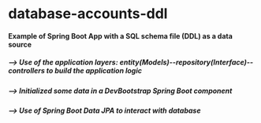 # database-accounts-ddl

<h4>Example of Spring Boot App with a SQL schema file (DDL) as a data source</h4>
<h5>--> Use of the application layers: entity(Models)--repository(Interface)--controllers to build the application logic</h5>
<h5>--> Initialized some data in a DevBootstrap Spring Boot component</h5>
<h5>--> Use of Spring Boot Data JPA to interact with database</h5>
